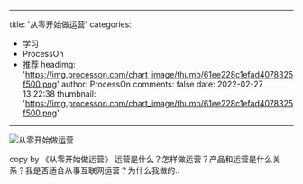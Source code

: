 
---
title: '从零开始做运营'
categories: 
 - 学习
 - ProcessOn
 - 推荐
headimg: 'https://img.processon.com/chart_image/thumb/61ee228c1efad4078325f500.png'
author: ProcessOn
comments: false
date: 2022-02-27 13:22:38
thumbnail: 'https://img.processon.com/chart_image/thumb/61ee228c1efad4078325f500.png'
---

<div>   
<img class="thumb" alt="从零开始做运营" src="https://img.processon.com/chart_image/thumb/61ee228c1efad4078325f500.png" referrerpolicy="no-referrer">
<p>copy by 《从零开始做运营》
运营是什么？怎样做运营？产品和运营是什么关系？我是否适合从事互联网运营？为什么我做的..</p>  
</div>
            